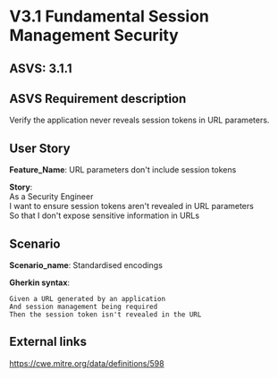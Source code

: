 # V3.1 Fundamental Session Management Security

## ASVS: 3.1.1

## ASVS Requirement description

Verify the application never reveals session tokens in URL
parameters.

## User Story

**Feature_Name**: URL parameters don't include session tokens

**Story**:\
As a Security Engineer\
I want to ensure session tokens aren't revealed in URL parameters\
So that I don't expose sensitive information in URLs

## Scenario

**Scenario_name**: Standardised encodings

**Gherkin syntax**:

```gherkin
Given a URL generated by an application
And session management being required
Then the session token isn't revealed in the URL
```


## External links

<https://cwe.mitre.org/data/definitions/598>
